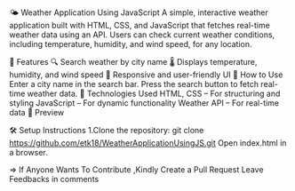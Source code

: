 
🌤 Weather Application Using JavaScript A simple, interactive weather application built with HTML, CSS, and JavaScript that fetches real-time weather data using an API. Users can check current weather conditions, including temperature, humidity, and wind speed, for any location.

🚀 Features 🔍 Search weather by city name 🌡️ Displays temperature, humidity, and wind speed 🎨 Responsive and user-friendly UI 📌 How to Use Enter a city name in the search bar. Press the search button to fetch real-time weather data. 🔧 Technologies Used HTML, CSS – For structuring and styling JavaScript – For dynamic functionality Weather API – For real-time data 📸 Preview

🛠 Setup Instructions 1.Clone the repository: git clone https://github.com/etk18/WeatherApplicationUsingJS.git Open index.html in a browser.

=> If Anyone Wants To Contribute ,Kindly Create a Pull Request Leave Feedbacks in comments
